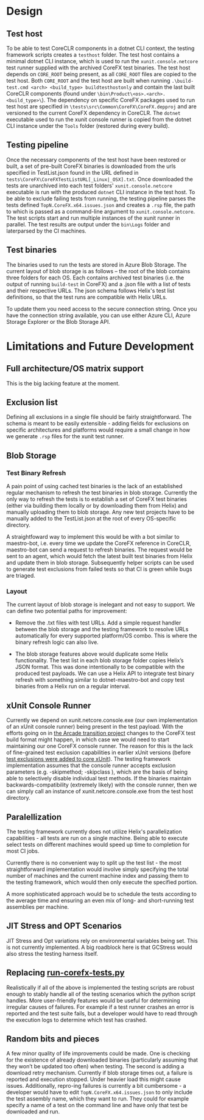 
# Design

## Test host

To be able to test CoreCLR components in a dotnet CLI context, the testing framework scripts creates a `testhost` folder. The test host contains a minimal dotnet CLI instance, which is used to run the `xunit.console.netcore` test runner supplied with the archived CoreFX test binaries.
The test host depends on `CORE_ROOT` being present, as all `CORE_ROOT` files are copied to the test host. Both `CORE_ROOT` and the test host are built when running `.\build-test.cmd <arch> <build_type> buildtesthostonly` and contain the last built CoreCLR components (found under `\bin\Product\<os>.<arch>.<build_type>\`). The dependency on specific CoreFX packages used to run test host are specified in `\tests\src\Common\CoreFX\CoreFX.depproj` and are versioned to the current CoreFX dependency in CoreCLR. The `dotnet` executable used to run the xunit console runner is copied from the dotnet CLI instance under the `Tools` folder (restored during every build).

## Testing pipeline

Once the necessary components of the test host have been restored or built, a set of pre-built CoreFX binaries is downloaded from the urls specified in TestList.json found in the URL defined in `tests\CoreFX\CoreFXTestListURL[_Linux|_OSX].txt`. Once downloaded the tests are unarchived into each test folders' `xunit.console.netcore` executable is run with the produced `dotnet` CLI instance in the test host. To be able to exclude failing tests from running, the testing pipeline parses the tests defined `TopN.CoreFX.x64.issues.json` and creates a `.rsp` file, the path to which is passed as a command-line argument to `xunit.console.netcore`.
The test scripts start and run multiple instances of the xunit runner in parallel. The test results are output under the `bin\Logs` folder and laterparsed by the CI machines.

## Test binaries

The binaries used to run the tests are stored in Azure Blob Storage.
The current layout of blob storage is as follows – the root of the blob contains three folders for each OS. Each contains archived test binaries (i.e. the output of running `build-test` in CoreFX) and a .json file with a list of tests and their respective URLs. The json schema follows Helix's test list definitions, so that the test runs are compatible with Helix URLs.  

To update them you need access to the secure connection string. Once you have the connection string available, you can use either Azure CLI, Azure Storage Explorer or the Blob Storage API.

# Limitations and Future Development

## Full architecture/OS matrix support

This is the big lacking feature at the moment.

## Exclusion list

Defining all exclusions in a single file should be fairly straightforward. The schema is meant to be easily extensible - adding fields for exclusions on specific architectures and platforms would require a small change in how we generate `.rsp` files for the xunit test runner.

## Blob Storage

### Test Binary Refresh

A pain point of using cached test binaries is the lack of an established regular mechanism to refresh the test binaries in blob storage. Currently the only way to refresh the tests is to establish a set of CoreFX test binaries (either via building them locally or by downloading them from Helix) and manually uploading them to blob storage. Any new test projects have to be manually added to the TestList.json at the root of every OS-specific directory.  

A straightfoward way to implement this would be with a bot similar to maestro-bot, i.e. every time we update the CoreFX reference in CoreCLR, maestro-bot can send a request to refresh binaries. The request would be sent to an agent, which would fetch the latest built test binaries from Helix and update them in blob storage. Subsequently helper scripts can be used to generate test exclusions from failed tests so that CI is green while bugs are triaged.

### Layout

The current layout of blob storage is inelegant and not easy to support. We can define two potential paths for improvement:

+ Remove the .txt files with test URLs. Add a simple request handler between the blob storage and the testing framework to resolve URLs automatically for every supported platform/OS combo. This is where the binary refresh logic can also live.

+ The blob storage features above would duplicate some Helix functionality. The test list in each blob storage folder copies Helix’s JSON format. This was done intentionally to be compatible with the produced test payloads. We can use a Helix API to integrate test binary refresh with something similar to dotnet-maestro-bot and copy test binaries from a Helix run on a regular interval.

## xUnit Console Runner

Currently we depend on xunit.netcore.console.exe (our own implementation of an xUnit console runner) being present in the test payload. With the efforts going on in [the Arcade transition project](https://github.com/dotnet/corefx/projects/3) changes to the CoreFX test build format might happen, in which case we would need to start maintaining our one CoreFX console runner. The reason for this is the lack of fine-grained test exclusion capabilities in earlier xUnit versions (before [test exclusions were added to core xUnit](https://github.com/xunit/xunit/pull/1734)). The testing framework implementation assumes that the console runner accepts exclusion parameters (e.g. -skipmethod; -skipclass ), which are the basis of being able to selectively disable individual test methods. If the binaries maintain backwards-compatibility (extremely likely) with the console runner, then we can simply call an instance of xunit.netcore.console.exe from the test host directory.

## Paralellization

The testing framework currently does not utilize Helix's parallelization capabilities - all tests are run on a single  machine. Being able to execute select tests on different machines would speed up time to completion for most CI jobs.

Currently there is no convenient way to split up the test list - the most straightforward implementation would involve simply specifying the total number of machines and the current machine index and passing them to the testing framework, which would then only execute the specified portion.

A more sophisticated approach would be to schedule the tests according to the average time and ensuring an even mix of long- and short-running test assemblies per machine.

## JIT Stress and OPT Scenarios

JIT Stress and Opt variations rely on environmental variables being set. This is not currently implemented. A big roadblock here is that GCStress would also stress the testing harness itself.

## Replacing [run-corefx-tests.py](https://github.com/dotnet/coreclr/blob/master/tests/scripts/run-corefx-tests.py)

Realistically if all of the above is implemented the testing scripts are robust enough to stably handle all of the testing scenarios which the python script handles. More user-friendly features would be useful for determining irregular causes of failures. For example if a test runner crashes an error is reported and the test suite fails, but a developer would have to read through the execution logs to determine which test has crashed.

## Random bits and pieces

A few minor quality of life improvements could be made. One is checking for the existence of already downloaded binaries (particularly assuming that they won’t be updated too often) when testing. The second is adding a download retry mechanism. Currently if blob storage times out, a failure is reported and execution stopped. Under heavier load this might cause issues. Additionally, repro-ing failures is currently a bit cumbersome - a developer would have to edit `TopN.CoreFX.x64.issues.json` to only include the test assembly name, which they want to run. They could for example  specify a name of a test on the command line and have only that test be downloaded and run.
